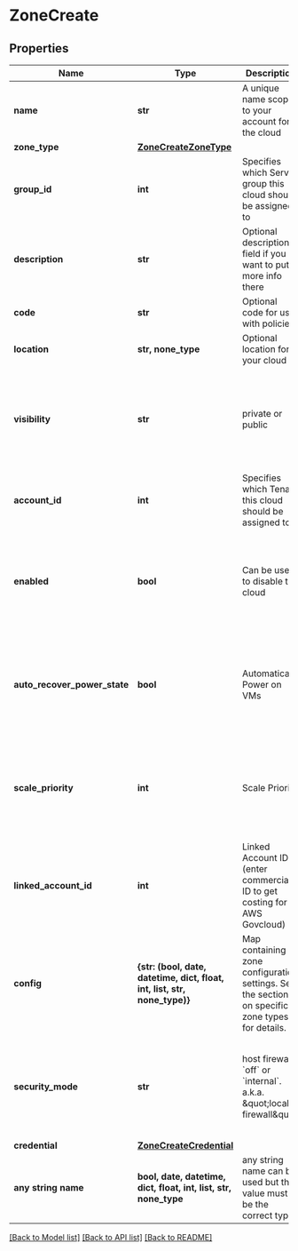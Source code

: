 # ZoneCreate


## Properties
Name | Type | Description | Notes
------------ | ------------- | ------------- | -------------
**name** | **str** | A unique name scoped to your account for the cloud | 
**zone_type** | [**ZoneCreateZoneType**](ZoneCreateZoneType.md) |  | 
**group_id** | **int** | Specifies which Server group this cloud should be assigned to | 
**description** | **str** | Optional description field if you want to put more info there | [optional] 
**code** | **str** | Optional code for use with policies | [optional] 
**location** | **str, none_type** | Optional location for your cloud | [optional] 
**visibility** | **str** | private or public | [optional]  if omitted the server will use the default value of "private"
**account_id** | **int** | Specifies which Tenant this cloud should be assigned to | [optional] 
**enabled** | **bool** | Can be used to disable the cloud | [optional]  if omitted the server will use the default value of True
**auto_recover_power_state** | **bool** | Automatically Power on VMs | [optional]  if omitted the server will use the default value of False
**scale_priority** | **int** | Scale Priority | [optional]  if omitted the server will use the default value of 1
**linked_account_id** | **int** | Linked Account ID (enter commercial ID to get costing for AWS Govcloud) | [optional] 
**config** | **{str: (bool, date, datetime, dict, float, int, list, str, none_type)}** | Map containing zone configuration settings. See the section on specific zone types for details. | [optional] 
**security_mode** | **str** | host firewall. &#x60;off&#x60; or &#x60;internal&#x60;. a.k.a. \&quot;local firewall\&quot; | [optional]  if omitted the server will use the default value of "off"
**credential** | [**ZoneCreateCredential**](ZoneCreateCredential.md) |  | [optional] 
**any string name** | **bool, date, datetime, dict, float, int, list, str, none_type** | any string name can be used but the value must be the correct type | [optional]

[[Back to Model list]](../README.md#documentation-for-models) [[Back to API list]](../README.md#documentation-for-api-endpoints) [[Back to README]](../README.md)


